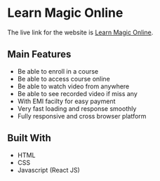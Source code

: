 # Learn Magic Online

The live link for the website is [Learn Magic Online](https://sharp-payne-63db0e.netlify.app/).

## Main Features
- Be able to enroll in a course 
- Be able to access course online
- Be able to watch video from anywhere
- Be able to see recorded video if miss any
- With EMI facilty for easy payment
- Very fast loading and response smoothly
- Fully responsive and cross browser platform

## Built With
- HTML
- CSS
- Javascript (React JS)
